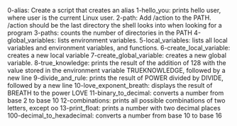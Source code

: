 0-alias: Create a script that creates an alias
1-hello_you: prints hello user, where user is the current Linux user.
2-path: Add /action to the PATH. /action should be the last directory the shell looks into when looking for a program
3-paths: counts the number of directories in the PATH
4-global_variables: lists environment variables.
5-local_variables: lists all local variables and environment variables, and functions.
6-create_local_variable: creates a new local variable
7-create_global_variable: creates a new global variable.
8-true_knowledge: prints the result of the addition of 128 with the value stored in the environment variable TRUEKNOWLEDGE, followed by a new line
9-divide_and_rule: prints the result of POWER divided by DIVIDE, followed by a new line
10-love_exponent_breath: displays the result of BREATH to the power LOVE
11-binary_to_decimal: converts a number from base 2 to base 10
12-combinations: prints all possible combinations of two letters, except oo
13-print_float: prints a number with two decimal places
100-decimal_to_hexadecimal: converts a number from base 10 to base 16
